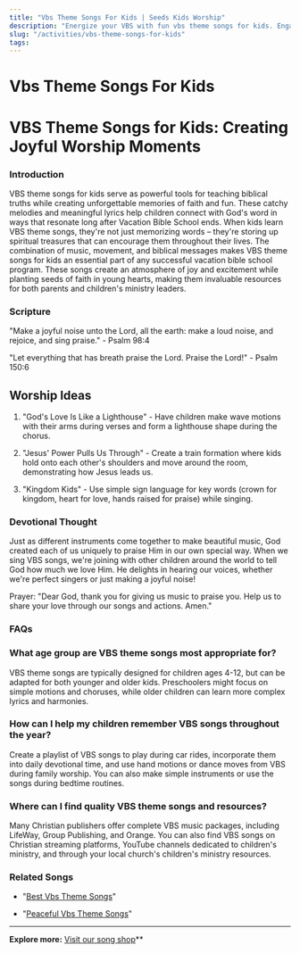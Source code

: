 ```yaml
---
title: "Vbs Theme Songs For Kids | Seeds Kids Worship"
description: "Energize your VBS with fun vbs theme songs for kids. Engaging worship music and activities for summer children's ministry."
slug: "/activities/vbs-theme-songs-for-kids"
tags:
---
```


# Vbs Theme Songs For Kids

# VBS Theme Songs for Kids: Creating Joyful Worship Moments

### Introduction
VBS theme songs for kids serve as powerful tools for teaching biblical truths while creating unforgettable memories of faith and fun. These catchy melodies and meaningful lyrics help children connect with God's word in ways that resonate long after Vacation Bible School ends. When kids learn VBS theme songs, they're not just memorizing words – they're storing up spiritual treasures that can encourage them throughout their lives. The combination of music, movement, and biblical messages makes VBS theme songs for kids an essential part of any successful vacation bible school program. These songs create an atmosphere of joy and excitement while planting seeds of faith in young hearts, making them invaluable resources for both parents and children's ministry leaders.

### Scripture
"Make a joyful noise unto the Lord, all the earth: make a loud noise, and rejoice, and sing praise." - Psalm 98:4

"Let everything that has breath praise the Lord. Praise the Lord!" - Psalm 150:6

## Worship Ideas
1. "God's Love Is Like a Lighthouse" - Have children make wave motions with their arms during verses and form a lighthouse shape during the chorus.

2. "Jesus' Power Pulls Us Through" - Create a train formation where kids hold onto each other's shoulders and move around the room, demonstrating how Jesus leads us.

3. "Kingdom Kids" - Use simple sign language for key words (crown for kingdom, heart for love, hands raised for praise) while singing.

### Devotional Thought
Just as different instruments come together to make beautiful music, God created each of us uniquely to praise Him in our own special way. When we sing VBS songs, we're joining with other children around the world to tell God how much we love Him. He delights in hearing our voices, whether we're perfect singers or just making a joyful noise!

Prayer: "Dear God, thank you for giving us music to praise you. Help us to share your love through our songs and actions. Amen."

### FAQs

### What age group are VBS theme songs most appropriate for?
VBS theme songs are typically designed for children ages 4-12, but can be adapted for both younger and older kids. Preschoolers might focus on simple motions and choruses, while older children can learn more complex lyrics and harmonies.

### How can I help my children remember VBS songs throughout the year?
Create a playlist of VBS songs to play during car rides, incorporate them into daily devotional time, and use hand motions or dance moves from VBS during family worship. You can also make simple instruments or use the songs during bedtime routines.

### Where can I find quality VBS theme songs and resources?
Many Christian publishers offer complete VBS music packages, including LifeWay, Group Publishing, and Orange. You can also find VBS songs on Christian streaming platforms, YouTube channels dedicated to children's ministry, and through your local church's children's ministry resources.

### Related Songs

- "[Best Vbs Theme Songs](/activities/best-vbs-theme-songs/)"

- "[Peaceful Vbs Theme Songs](/activities/peaceful-vbs-theme-songs/)"

---

**Explore more:** [Visit our song shop](https://seedskidsworship.com/shop)**

<!-- Schema Markup -->
<script type="application/ld+json">
{
  "@context": "https://schema.org",
  "@type": "MusicRecording",
  "name": "Vbs Theme Songs For Kids",
  "byArtist": {
    "@type": "MusicGroup",
    "name": "Seeds Kids Worship"
  },
  "isFamilyFriendly": true,
  "url": "https://seedskidsworship.com/activities/vbs-theme-songs-for-kids/"
}
</script>